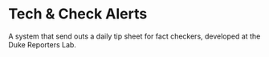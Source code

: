 # Tech & Check Alerts
A system that send outs a daily tip sheet for fact checkers, developed at the Duke Reporters Lab.
